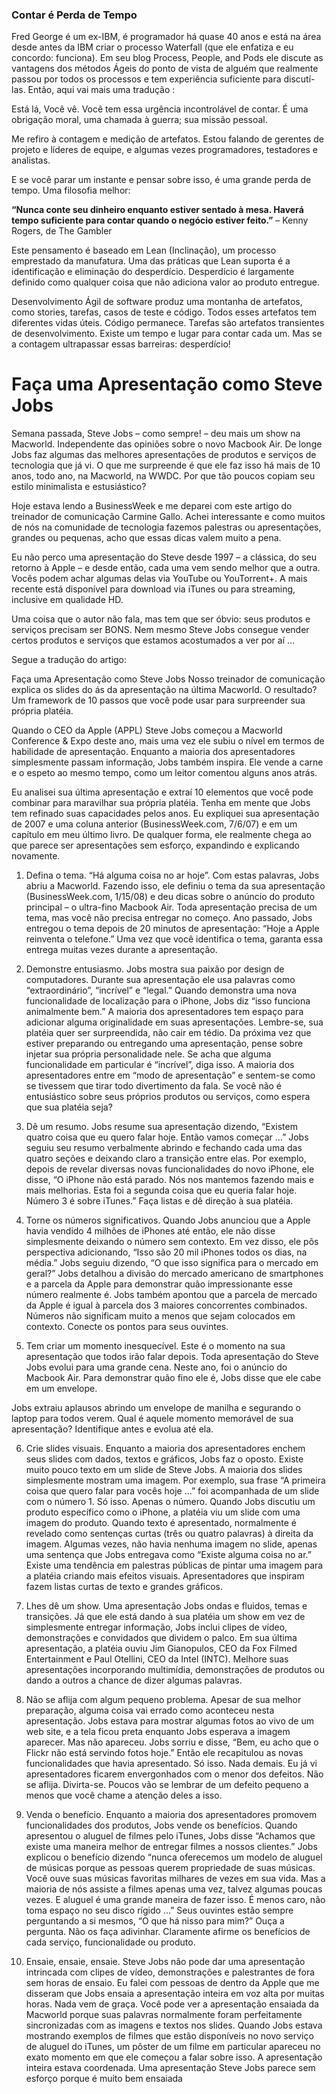 ### Contar é Perda de Tempo

Fred George é um ex-IBM, é programador há quase 40 anos e está na área desde antes da IBM criar o processo Waterfall (que ele enfatiza e eu concordo: funciona). Em seu blog Process, People, and Pods ele discute as vantagens dos métodos Ágeis do ponto de vista de alguém que realmente passou por todos os processos e tem experiência suficiente para discutí-las. Então, aqui vai mais uma tradução :

Está lá, Você vê. Você tem essa urgência incontrolável de contar. É uma obrigação moral, uma chamada à guerra; sua missão pessoal.

Me refiro à contagem e medição de artefatos. Estou falando de gerentes de projeto e líderes de equipe, e algumas vezes programadores, testadores e analistas.

E se você parar um instante e pensar sobre isso, é uma grande perda de tempo. Uma filosofia melhor:

<b>“Nunca conte seu dinheiro enquanto estiver sentado à mesa. Haverá tempo suficiente para contar quando o negócio estiver feito.”</b> – Kenny Rogers, de The Gambler

Este pensamento é baseado em Lean (Inclinação), um processo emprestado da manufatura. Uma das práticas que Lean suporta é a identificação e eliminação do desperdício. Desperdício é largamente definido como qualquer coisa que não adiciona valor ao produto entregue.

Desenvolvimento Ágil de software produz uma montanha de artefatos, como stories, tarefas, casos de teste e código. Todos esses artefatos tem diferentes vidas úteis. Código permanece. Tarefas são artefatos transientes de desenvolvimento. Existe um tempo e lugar para contar cada um. Mas se a contagem ultrapassar essas barreiras: desperdício!

# Faça uma Apresentação como Steve Jobs
Semana passada, Steve Jobs – como sempre! – deu mais um show na Macworld. Independente das opiniões sobre o novo Macbook Air. De longe Jobs faz algumas das melhores apresentações de produtos e serviços de tecnologia que já vi. O que me surpreende é que ele faz isso há mais de 10 anos, todo ano, na Macworld, na WWDC. Por que tão poucos copiam seu estilo minimalista e estusiástico?

Hoje estava lendo a BusinessWeek e me deparei com este artigo do treinador de comunicação Carmine Gallo. Achei interessante e como muitos de nós na comunidade de tecnologia fazemos palestras ou apresentações, grandes ou pequenas, acho que essas dicas valem muito a pena.



Eu não perco uma apresentação do Steve desde 1997 – a clássica, do seu retorno à Apple – e desde então, cada uma vem sendo melhor que a outra. Vocês podem achar algumas delas via YouTube ou YouTorrent+. A mais recente está disponível para download via iTunes ou para streaming, inclusive em qualidade HD.

Uma coisa que o autor não fala, mas tem que ser óbvio: seus produtos e serviços precisam ser BONS. Nem mesmo Steve Jobs consegue vender certos produtos e serviços que estamos acostumados a ver por aí …

Segue a tradução do artigo:

Faça uma Apresentação como Steve Jobs 
Nosso treinador de comunicação explica os slides do ás da apresentação na última Macworld. O resultado? Um framework de 10 passos que você pode usar para surpreender sua própria platéia.

Quando o CEO da Apple (APPL) Steve Jobs começou a Macworld Conference & Expo deste ano, mais uma vez ele subiu o nível em termos de habilidade de apresentação. Enquanto a maioria dos apresentadores simplesmente passam informação, Jobs também inspira. Ele vende a carne e o espeto ao mesmo tempo, como um leitor comentou alguns anos atrás.

Eu analisei sua última apresentação e extraí 10 elementos que você pode combinar para maravilhar sua própria platéia. Tenha em mente que Jobs tem refinado suas capacidades pelos anos. Eu expliquei sua apresentação de 2007 e uma coluna anterior (BusinessWeek.com, 7/6/07) e em um capítulo em meu último livro. De qualquer forma, ele realmente chega ao que parece ser apresentações sem esforço, expandindo e explicando novamente.

1. Defina o tema. “Há alguma coisa no ar hoje”. Com estas palavras, Jobs abriu a Macworld. Fazendo isso, ele definiu o tema da sua apresentação (BusinessWeek.com, 1/15/08) e deu dicas sobre o anúncio do produto principal – o ultra-fino Macbook Air. Toda apresentação precisa de um tema, mas você não precisa entregar no começo. Ano passado, Jobs entregou o tema depois de 20 minutos de apresentação: “Hoje a Apple reinventa o telefone.” Uma vez que você identifica o tema, garanta essa entrega muitas vezes durante a apresentação.

2. Demonstre entusiasmo. Jobs mostra sua paixão por design de computadores. Durante sua apresentação ele usa palavras como “extraordinário”, “incrível” e “legal.” Quando demonstra uma nova funcionalidade de localização para o iPhone, Jobs diz “isso funciona animalmente bem.” A maioria dos apresentadores tem espaço para adicionar alguma originalidade em suas apresentações. Lembre-se, sua platéia quer ser surpreendida, não cair em tédio. Da próxima vez que estiver preparando ou entregando uma apresentação, pense sobre injetar sua própria personalidade nele. Se acha que alguma funcionalidade em particular é “incrível”, diga isso. A maioria dos apresentadores entre em “modo de apresentação” e sentem-se como se tivessem que tirar todo divertimento da fala. Se você não é entusiástico sobre seus próprios produtos ou serviços, como espera que sua platéia seja?

3. Dê um resumo. Jobs resume sua apresentação dizendo, “Existem quatro coisa que eu quero falar hoje. Então vamos começar …” Jobs seguiu seu resumo verbalmente abrindo e fechando cada uma das quatro seções e deixando claro a transição entre elas. Por exemplo, depois de revelar diversas novas funcionalidades do novo iPhone, ele disse, “O iPhone não está parado. Nós nos mantemos fazendo mais e mais melhorias. Esta foi a segunda coisa que eu queria falar hoje. Número 3 é sobre iTunes.” Faça listas e dê direção à sua platéia.

4. Torne os números significativos. Quando Jobs anunciou que a Apple havia vendido 4 milhões de iPhones até então, ele não disse simplesmente deixando o número sem contexto. Em vez disso, ele pôs perspectiva adicionando, “Isso são 20 mil iPhones todos os dias, na média.” Jobs seguiu dizendo, “O que isso significa para o mercado em geral?” Jobs detalhou a divisão do mercado americano de smartphones e a parcela da Apple para demonstrar quão impressionante esse número realmente é. Jobs também apontou que a parcela de mercado da Apple é igual à parcela dos 3 maiores concorrentes combinados. Números não significam muito a menos que sejam colocados em contexto. Conecte os pontos para seus ouvintes.

5. Tem criar um momento inesquecível. Este é o momento na sua apresentação que todos irão falar depois. Toda apresentação do Steve Jobs evolui para uma grande cena. Neste ano, foi o anúncio do Macbook Air. Para demonstrar quão fino ele é, Jobs disse que ele cabe em um envelope.

Jobs extraiu aplausos abrindo um envelope de manilha e segurando o laptop para todos verem. Qual é aquele momento memorável de sua apresentação? Identifique antes e evolua até ela.

6. Crie slides visuais. Enquanto a maioria dos apresentadores enchem seus slides com dados, textos e gráficos, Jobs faz o oposto. Existe muito pouco texto em um slide de Steve Jobs. A maioria dos slides simplesmente mostram uma imagem. Por exemplo, sua frase “A primeira coisa que quero falar para vocês hoje …” foi acompanhada de um slide com o número 1. Só isso. Apenas o número. Quando Jobs discutiu um produto específico como o iPhone, a platéia viu um slide com uma imagem do produto. Quando texto é apresentado, normalmente é revelado como sentenças curtas (três ou quatro palavras) à direita da imagem. Algumas vezes, não havia nenhuma imagem no slide, apenas uma sentença que Jobs entregava como “Existe alguma coisa no ar.” Existe uma tendência em palestras públicas de pintar uma imagem para a platéia criando mais efeitos visuais. Apresentadores que inspiram fazem listas curtas de texto e grandes gráficos.

7. Lhes dê um show. Uma apresentação Jobs ondas e fluidos, temas e transições. Já que ele está dando à sua platéia um show em vez de simplesmente entregar informação, Jobs inclui clipes de vídeo, demonstrações e convidados que dividem o palco. Em sua última apresentação, a platéia ouviu Jim Gianopulos, CEO da Fox Filmed Entertainment e Paul Otellini, CEO da Intel (INTC). Melhore suas apresentações incorporando multimídia, demonstrações de produtos ou dando a outros a chance de dizer algumas palavras.

8. Não se aflija com algum pequeno problema. Apesar de sua melhor preparação, alguma coisa vai errado como aconteceu nesta apresentação. Jobs estava para mostrar algumas fotos ao vivo de um web site, e a tela ficou preta enquanto Jobs esperava a imagem aparecer. Mas não apareceu. Jobs sorriu e disse, “Bem, eu acho que o Flickr não está servindo fotos hoje.” Então ele recapitulou as novas funcionalidades que havia apresentado. Só isso. Nada demais. Eu já vi apresentadores ficarem envergonhados com o menor dos defeitos. Não se aflija. Divirta-se. Poucos vão se lembrar de um defeito pequeno a menos que você chame a atenção deles a isso.

9. Venda o benefício. Enquanto a maioria dos apresentadores promovem funcionalidades dos produtos, Jobs vende os benefícios. Quando apresentou o aluguel de filmes pelo iTunes, Jobs disse “Achamos que existe uma maneira melhor de entregar filmes a nossos clientes.” Jobs explicou o benefício dizendo “nunca oferecemos um modelo de aluguel de músicas porque as pessoas querem propriedade de suas músicas. Você ouve suas músicas favoritas milhares de vezes em sua vida. Mas a maioria de nós assiste a filmes apenas uma vez, talvez algumas poucas vezes. E aluguel é uma grande maneira de fazer isso. É menos caro, não toma espaço no seu disco rígido …” Seus ouvintes estão sempre perguntando a si mesmos, “O que há nisso para mim?” Ouça a pergunta. Não os faça adivinhar. Claramente afirme os benefícios de cada serviço, funcionalidade ou produto.

10. Ensaie, ensaie, ensaie. Steve Jobs não pode dar uma apresentação intrincada com clipes de vídeo, demonstrações e palestrantes de fora sem horas de ensaio. Eu falei com pessoas de dentro da Apple que me disseram que Jobs ensaia a apresentação inteira em voz alta por muitas horas. Nada vem de graça. Você pode ver a apresentação ensaiada da Macworld porque suas palavras normalmente foram perfeitamente sincronizadas com as imagens e textos nos slides. Quando Jobs estava mostrando exemplos de filmes que estão disponíveis no novo serviço de aluguel do iTunes, um pôster de um filme em particular apareceu no exato momento em que ele começou a falar sobre isso. A apresentação inteira estava coordenada. Uma apresentação Steve Jobs parece sem esforço porque é muito bem ensaiada